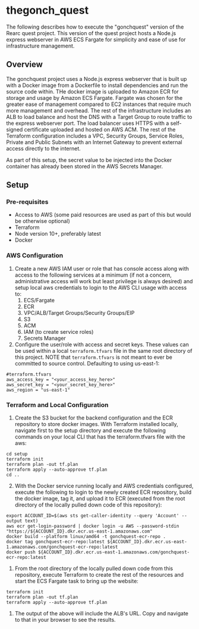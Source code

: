 # thegonch_quest

The following describes how to execute the "gonchquest" version of the Rearc quest project. This version of the quest project hosts a Node.js express webserver in AWS ECS Fargate for simplicity and ease of use for infrastructure management.

## Overview
The gonchquest project uses a Node.js express webserver that is built up with a Docker image from a Dockerfile to install dependencies and run the source code within. THe docker image is uploaded to Amazon ECR for storage and usage by Amazon ECS Fargate. Fargate was chosen for the greater ease of management compared to EC2 instances that require much more management and overhead. The rest of the infrastructure includes an ALB to load balance and host the DNS with a Target Group to route traffic to the express webserver port. The load balancer uses HTTPS with a self-signed certificate uploaded and hosted on AWS ACM. The rest of the Terraform configuration includes a VPC, Security Groups, Service Roles, Private and Public Subnets with an Internet Gateway to prevent external access directly to the internet.

As part of this setup, the secret value to be injected into the Docker container has already been stored in the AWS Secrets Manager.

## Setup
### Pre-requisites
- Access to AWS (some paid resources are used as part of this but would be otherwise optional)
- Terraform
- Node version 10+, preferably latest
- Docker

### AWS Configuration
1. Create a new AWS IAM user or role that has console access along with access to the following services at a minimum (if not a concern, administrative access will work but least privilege is always desired) and setup local aws credentials to login to the AWS CLI usage with access to:
   1. ECS/Fargate
   2. ECR
   3. VPC/ALB/Target Groups/Security Groups/EIP
   4. S3
   5. ACM
   6. IAM (to create service roles)
   7. Secrets Manager
2. Configure the user/role with access and secret keys. These values can be used within a local `terraform.tfvars` file in the same root directory of this project. NOTE that `terraform.tfvars` is not meant to ever be committed to source control. Defaulting to using us-east-1:
```  
#terraform.tfvars
aws_access_key = "<your_access_key_here>"
aws_secret_key = "<your_secret_key_here>"
aws_region = "us-east-1"
```

### Terraform and Local Configuration
1. Create the S3 bucket for the backend configuration and the ECR repository to store docker images. With Terraform installed locally, navigate first to the setup directory and execute the following commands on your local CLI that has the terraform.tfvars file with the aws:
```
cd setup
terraform init
terraform plan -out tf.plan
terraform apply --auto-approve tf.plan
cd ..
```
2. With the Docker service running locally and AWS credentials configured, execute the following to login to the newly created ECR repository, build the docker image, tag it, and upload it to ECR (executed from the root directory of the locally pulled down code of this repository):
```
export ACCOUNT_ID=$(aws sts get-caller-identity --query 'Account' --output text)
aws ecr get-login-password | docker login -u AWS --password-stdin "https://${ACCOUNT_ID}.dkr.ecr.us-east-1.amazonaws.com"
docker build --platform linux/amd64 -t gonchquest-ecr-repo .
docker tag gonchquest-ecr-repo:latest ${ACCOUNT_ID}.dkr.ecr.us-east-1.amazonaws.com/gonchquest-ecr-repo:latest
docker push ${ACCOUNT_ID}.dkr.ecr.us-east-1.amazonaws.com/gonchquest-ecr-repo:latest
```
1. From the root directory of the locally pulled down code from this repository, execute Terraform to create the rest of the resources and start the ECS Fargate task to bring up the website:
```
terraform init
terraform plan -out tf.plan
terraform apply --auto-approve tf.plan
```
1. The output of the above will include the ALB's URL. Copy and navigate to that in your browser to see the results.